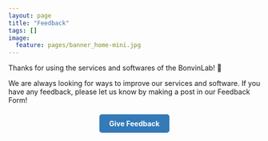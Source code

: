 ```yaml
---
layout: page
title: "Feedback"
tags: []
image:
  feature: pages/banner_home-mini.jpg
---
```


Thanks for using the services and softwares of the BonvinLab! 🎉

We are always looking for ways to improve our services and software. If you have any feedback, please let us know by making a post in our Feedback Form!

<div style="text-align: center; margin-top: 20px;">
  <style>
    .feedback-button {
      display: inline-block;
      padding: 10px 20px;
      background-color: #337ab7;
      color: white !important;
      text-decoration: none;
      border-radius: 5px;
      font-weight: bold;
      transition: background-color 0.3s ease;
    }
    .feedback-button:hover {
      background-color: #23527c;
    }
  </style>

  <a href="https://ask.bioexcel.eu/c/bioexcel-feedback/66" class="feedback-button" target="_blank">Give Feedback</a>
</div>
